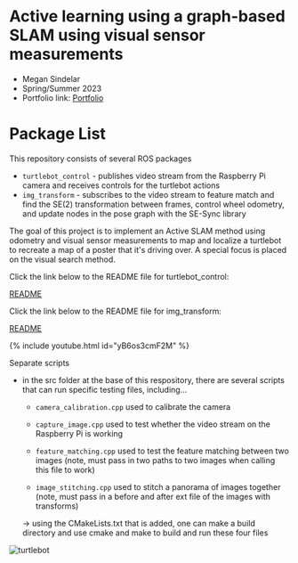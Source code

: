 # Active learning using a graph-based SLAM using visual sensor measurements
* Megan Sindelar
* Spring/Summer 2023
* Portfolio link: [Portfolio](https://megsindelar.github.io/Active-SLAM.html)
# Package List
This repository consists of several ROS packages
- `turtlebot_control` - publishes video stream from the Raspberry Pi camera and receives controls for the turtlebot actions
- `img_transform` - subscribes to the video stream to feature match and find the SE(2) transformation between frames, 
                    control wheel odometry, and update nodes in the pose graph with the SE-Sync library

The goal of this project is to implement an Active SLAM method using odometry and visual sensor measurements to map and localize a turtlebot to recreate a map of a poster that it's driving over. A special focus is placed on the visual search method.


Click the link below to the README file for turtlebot_control:

[README](raspberry_pi_ws/src/turtlebot_control/README.md)


Click the link below to the README file for img_transform:

[README](ros_ws/src/active_slam/img_transform/README.md)


{% include youtube.html id="yB6os3cmF2M" %}


Separate scripts
- in the src folder at the base of this respository, there are several scripts that can run
specific testing files, including...
    - `camera_calibration.cpp`
      used to calibrate the camera

    - `capture_image.cpp`
      used to test whether the video stream on the Raspberry Pi is working

    - `feature_matching.cpp`
      used to test the feature matching between two images (note, must pass in two paths to two
      images when calling this file to work)

    - `image_stitching.cpp`
      used to stitch a panorama of images together (note, must pass in a before and after ext file of the images with transforms)


    -> using the CMakeLists.txt that is added, one can make a build directory
    and use cmake and make to build and run these four files



![turtlebot](https://github.com/megsindelar/active_slam/assets/87098227/77b49029-1ac1-4719-a477-6644a414a140)

